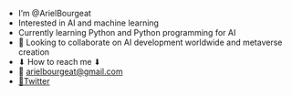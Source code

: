 - I’m @ArielBourgeat
- Interested in AI and machine learning
- Currently learning Python and Python programming for AI
- 🤝 Looking to collaborate on AI development worldwide and metaverse creation
- ⬇ How to reach me ⬇
-   💬 arielbourgeat@gmail.com
-   [📱Twitter](Twitter.com/SiuxGg)

<!---
ArielBourgeat/ArielBourgeat is a ✨ special ✨ repository because its `README.md` (this file) appears on your GitHub profile.
You can click the Preview link to take a look at your changes.
--->
